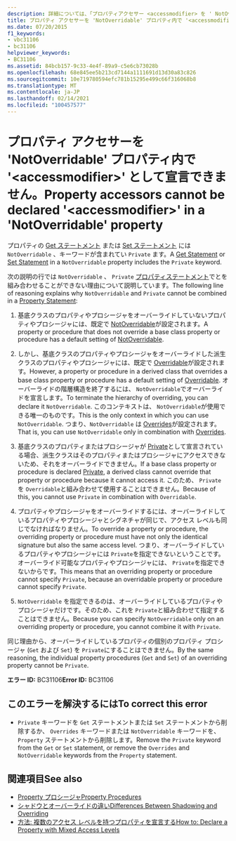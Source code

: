 ```yaml
---
description: 詳細については、「プロパティアクセサー <accessmodifier> を ' NotOverridable ' プロパティで ' ' として宣言することはできません。
title: プロパティ アクセサーを 'NotOverridable' プロパティ内で '<accessmodifier>' として宣言できません。
ms.date: 07/20/2015
f1_keywords:
- vbc31106
- bc31106
helpviewer_keywords:
- BC31106
ms.assetid: 84bcb157-9c33-4e4f-89a9-c5e6cb73028b
ms.openlocfilehash: 68e845ee5b213cd7144a1111691d13d30a83c826
ms.sourcegitcommit: 10e719780594efc781b15295e499c66f316068b8
ms.translationtype: MT
ms.contentlocale: ja-JP
ms.lasthandoff: 02/14/2021
ms.locfileid: "100457577"
---
```

# <a name="property-accessors-cannot-be-declared-accessmodifier-in-a-notoverridable-property"></a><span data-ttu-id="9f35e-103">プロパティ アクセサーを 'NotOverridable' プロパティ内で '\<accessmodifier>' として宣言できません。</span><span class="sxs-lookup"><span data-stu-id="9f35e-103">Property accessors cannot be declared '\<accessmodifier>' in a 'NotOverridable' property</span></span>

<span data-ttu-id="9f35e-104">プロパティの [Get ステートメント](../language-reference/statements/get-statement.md) または [Set ステートメント](../language-reference/statements/set-statement.md) には `NotOverridable` 、キーワードが含まれてい `Private` ます。</span><span class="sxs-lookup"><span data-stu-id="9f35e-104">A [Get Statement](../language-reference/statements/get-statement.md) or [Set Statement](../language-reference/statements/set-statement.md) in a `NotOverridable` property includes the `Private` keyword.</span></span>  
  
 <span data-ttu-id="9f35e-105">次の説明の行では `NotOverridable` 、 `Private` [プロパティステートメント](../language-reference/statements/property-statement.md)でとを組み合わせることができない理由について説明しています。</span><span class="sxs-lookup"><span data-stu-id="9f35e-105">The following line of reasoning explains why `NotOverridable` and `Private` cannot be combined in a [Property Statement](../language-reference/statements/property-statement.md):</span></span>  
  
1. <span data-ttu-id="9f35e-106">基底クラスのプロパティやプロシージャをオーバーライドしていないプロパティやプロシージャには、既定で [NotOverridable](../language-reference/modifiers/notoverridable.md)が設定されます。</span><span class="sxs-lookup"><span data-stu-id="9f35e-106">A property or procedure that does not override a base class property or procedure has a default setting of [NotOverridable](../language-reference/modifiers/notoverridable.md).</span></span>  
  
2. <span data-ttu-id="9f35e-107">しかし、基底クラスのプロパティやプロシージャをオーバーライドした派生クラスのプロパティやプロシージャには、既定で [Overridable](../language-reference/modifiers/overridable.md)が設定されます。</span><span class="sxs-lookup"><span data-stu-id="9f35e-107">However, a property or procedure in a derived class that overrides a base class property or procedure has a default setting of [Overridable](../language-reference/modifiers/overridable.md).</span></span> <span data-ttu-id="9f35e-108">オーバーライドの階層構造を終了するには、 `NotOverridable`でオーバーライドを宣言します。</span><span class="sxs-lookup"><span data-stu-id="9f35e-108">To terminate the hierarchy of overriding, you can declare it `NotOverridable`.</span></span> <span data-ttu-id="9f35e-109">このコンテキストは、 `NotOverridable`が使用できる唯一のものです。</span><span class="sxs-lookup"><span data-stu-id="9f35e-109">This is the only context in which you can use `NotOverridable`.</span></span> <span data-ttu-id="9f35e-110">つまり、`NotOverridable` は [Overrides](../language-reference/modifiers/overrides.md)が設定されます。</span><span class="sxs-lookup"><span data-stu-id="9f35e-110">That is, you can use `NotOverridable` only in combination with [Overrides](../language-reference/modifiers/overrides.md).</span></span>  
  
3. <span data-ttu-id="9f35e-111">基底クラスのプロパティまたはプロシージャが [Private](../language-reference/modifiers/private.md)として宣言されている場合、派生クラスはそのプロパティまたはプロシージャにアクセスできないため、それをオーバーライドできません。</span><span class="sxs-lookup"><span data-stu-id="9f35e-111">If a base class property or procedure is declared [Private](../language-reference/modifiers/private.md), a derived class cannot override that property or procedure because it cannot access it.</span></span> <span data-ttu-id="9f35e-112">このため、 `Private` を `Overridable`と組み合わせて使用することはできません。</span><span class="sxs-lookup"><span data-stu-id="9f35e-112">Because of this, you cannot use `Private` in combination with `Overridable`.</span></span>  
  
4. <span data-ttu-id="9f35e-113">プロパティやプロシージャをオーバーライドするには、オーバーライドしているプロパティやプロシージャとシグネチャが同じで、アクセス レベルも同じでなければなりません。</span><span class="sxs-lookup"><span data-stu-id="9f35e-113">To override a property or procedure, the overriding property or procedure must have not only the identical signature but also the same access level.</span></span> <span data-ttu-id="9f35e-114">つまり、オーバーライドしているプロパティやプロシージャには `Private`を指定できないということです。オーバーライド可能なプロパティやプロシージャには、 `Private`を指定できないからです。</span><span class="sxs-lookup"><span data-stu-id="9f35e-114">This means that an overriding property or procedure cannot specify `Private`, because an overridable property or procedure cannot specify `Private`.</span></span>  
  
5. <span data-ttu-id="9f35e-115">`NotOverridable` を指定できるのは、オーバーライドしているプロパティやプロシージャだけです。そのため、これを `Private`と組み合わせて指定することはできません。</span><span class="sxs-lookup"><span data-stu-id="9f35e-115">Because you can specify `NotOverridable` only on an overriding property or procedure, you cannot combine it with `Private`.</span></span>  
  
 <span data-ttu-id="9f35e-116">同じ理由から、オーバーライドしているプロパティの個別のプロパティ プロシージャ (`Get` および `Set`) を `Private`にすることはできません。</span><span class="sxs-lookup"><span data-stu-id="9f35e-116">By the same reasoning, the individual property procedures (`Get` and `Set`) of an overriding property cannot be `Private`.</span></span>  
  
 <span data-ttu-id="9f35e-117">**エラー ID:** BC31106</span><span class="sxs-lookup"><span data-stu-id="9f35e-117">**Error ID:** BC31106</span></span>  
  
## <a name="to-correct-this-error"></a><span data-ttu-id="9f35e-118">このエラーを解決するには</span><span class="sxs-lookup"><span data-stu-id="9f35e-118">To correct this error</span></span>  
  
- <span data-ttu-id="9f35e-119">`Private` キーワードを `Get` ステートメントまたは `Set` ステートメントから削除するか、 `Overrides` キーワードまたは `NotOverridable` キーワードを、 `Property` ステートメントから削除します。</span><span class="sxs-lookup"><span data-stu-id="9f35e-119">Remove the `Private` keyword from the `Get` or `Set` statement, or remove the `Overrides` and `NotOverridable` keywords from the `Property` statement.</span></span>  
  
## <a name="see-also"></a><span data-ttu-id="9f35e-120">関連項目</span><span class="sxs-lookup"><span data-stu-id="9f35e-120">See also</span></span>

- [<span data-ttu-id="9f35e-121">Property プロシージャ</span><span class="sxs-lookup"><span data-stu-id="9f35e-121">Property Procedures</span></span>](../programming-guide/language-features/procedures/property-procedures.md)
- [<span data-ttu-id="9f35e-122">シャドウとオーバーライドの違い</span><span class="sxs-lookup"><span data-stu-id="9f35e-122">Differences Between Shadowing and Overriding</span></span>](../programming-guide/language-features/declared-elements/differences-between-shadowing-and-overriding.md)
- [<span data-ttu-id="9f35e-123">方法: 複数のアクセス レベルを持つプロパティを宣言する</span><span class="sxs-lookup"><span data-stu-id="9f35e-123">How to: Declare a Property with Mixed Access Levels</span></span>](../programming-guide/language-features/procedures/how-to-declare-a-property-with-mixed-access-levels.md)
